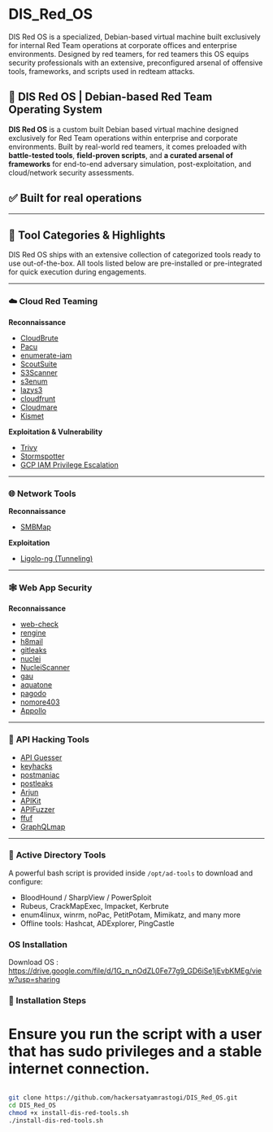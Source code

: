 # DIS_Red_OS
DIS Red OS is a specialized, Debian-based virtual machine built exclusively for internal Red Team operations at corporate offices and enterprise environments. Designed by red teamers, for red teamers this OS equips security professionals with an extensive, preconfigured arsenal of offensive tools, frameworks, and scripts used in redteam attacks.
## 🔴 DIS Red OS | Debian-based Red Team Operating System

**DIS Red OS** is a custom built Debian based virtual machine designed exclusively for Red Team operations within enterprise and corporate environments. Built by real-world red teamers, it comes preloaded with **battle-tested tools**, **field-proven scripts**, and **a curated arsenal of frameworks** for end-to-end adversary simulation, post-exploitation, and cloud/network security assessments.

## ✅ Built for real operations

---

## 🧰 Tool Categories & Highlights

DIS Red OS ships with an extensive collection of categorized tools ready to use out-of-the-box. All tools listed below are pre-installed or pre-integrated for quick execution during engagements.

---

### ☁️ **Cloud Red Teaming**

**Reconnaissance**
- [CloudBrute](https://github.com/0xsha/CloudBrute)
- [Pacu](https://github.com/RhinoSecurityLabs/pacu)
- [enumerate-iam](https://github.com/andresriancho/enumerate-iam.git)
- [ScoutSuite](https://github.com/nccgroup/ScoutSuite.git)
- [S3Scanner](https://github.com/sa7mon/S3Scanner)
- [s3enum](https://github.com/koenrh/s3enum)
- [lazys3](https://github.com/nahamsec/lazys3)
- [cloudfrunt](https://github.com/MindPointGroup/cloudfrunt)
- [Cloudmare](https://github.com/MrH0wl/Cloudmare)
- [Kismet](https://www.kali.org/tools/kismet/)

**Exploitation & Vulnerability**
- [Trivy](https://www.aquasec.com/products/trivy/)
- [Stormspotter](https://github.com/Azure/Stormspotter)
- [GCP IAM Privilege Escalation](https://github.com/RhinoSecurityLabs/GCP-IAM-Privilege-Escalation)

---

### 🌐 **Network Tools**

**Reconnaissance**
- [SMBMap](https://github.com/ShawnDEvans/smbmap)

**Exploitation**
- [Ligolo-ng (Tunneling)](https://github.com/nicocha30/ligolo-ng)

---

### 🕸️ **Web App Security**

**Reconnaissance**
- [web-check](https://github.com/Lissy93/web-check)
- [rengine](https://github.com/yogeshojha/rengine)
- [h8mail](https://github.com/khast3x/h8mail)
- [gitleaks](https://github.com/gitleaks/gitleaks)
- [nuclei](https://github.com/projectdiscovery/nuclei)
- [NucleiScanner](https://github.com/0xKayala/NucleiScanner)
- [gau](https://github.com/lc/gau)
- [aquatone](https://github.com/michenriksen/aquatone)
- [pagodo](https://github.com/opsdisk/pagodo)
- [nomore403](https://github.com/devploit/nomore403)
- [Appollo](https://github.com/Groww-OSS/Appollo)

---

### 🔌 **API Hacking Tools**

- [API Guesser](https://api-guesser.netlify.app/)
- [keyhacks](https://github.com/streaak/keyhacks)
- [postmaniac](https://github.com/boringthegod/postmaniac)
- [postleaks](https://github.com/cosad3s/postleaks)
- [Arjun](https://github.com/s0md3v/Arjun)
- [APIKit](https://github.com/ishkawa/APIKit)
- [APIFuzzer](https://github.com/KissPeter/APIFuzzer)
- [ffuf](https://github.com/ffuf/ffuf)
- [GraphQLmap](https://github.com/swisskyrepo/GraphQLmap)

---

### 🧠 **Active Directory Tools**

A powerful bash script is provided inside `/opt/ad-tools` to download and configure:

- BloodHound / SharpView / PowerSploit
- Rubeus, CrackMapExec, Impacket, Kerbrute
- enum4linux, winrm, noPac, PetitPotam, Mimikatz, and many more
- Offline tools: Hashcat, ADExplorer, PingCastle


### OS Installation

Download OS : https://drive.google.com/file/d/1G_n_nOdZL0Fe77g9_GD6iSe1jEvbKMEg/view?usp=sharing

### 🧠  Installation Steps

# Ensure you run the script with a user that has sudo privileges and a stable internet connection.
```bash

git clone https://github.com/hackersatyamrastogi/DIS_Red_OS.git
cd DIS_Red_OS
chmod +x install-dis-red-tools.sh
./install-dis-red-tools.sh
